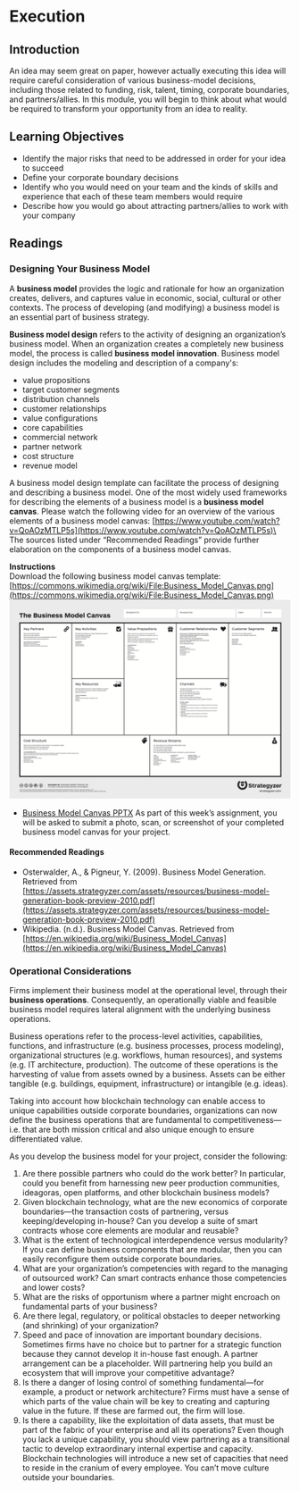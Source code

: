 # Execution
## Introduction
An idea may seem great on paper, however actually executing this idea will require careful consideration of various business-model decisions, including those related to funding, risk, talent, timing, corporate boundaries, and partners/allies. In this module, you will begin to think about what would be required to transform your opportunity from an idea to reality.

## Learning Objectives
* Identify the major risks that need to be addressed in order for your idea to succeed
* Define your corporate boundary decisions
* Identify who you would need on your team and the kinds of skills and experience that each of these team members would require
* Describe how you would go about attracting partners/allies to work with your company

## Readings
### Designing Your Business Model
A **business model** provides the logic and rationale for how an organization creates, delivers, and captures value in economic, social, cultural or other contexts. The process of developing (and modifying) a business model is an essential part of business strategy.

**Business model design** refers to the activity of designing an organization’s business model. When an organization creates a completely new business model, the process is called **business model innovation**. Business model design includes the modeling and description of a company's:
* value propositions
* target customer segments
* distribution channels
* customer relationships
* value configurations
* core capabilities
* commercial network
* partner network
* cost structure
* revenue model

A business model design template can facilitate the process of designing and describing a business model.  One of the most widely used frameworks for describing the elements of a business model is a **business model canvas**.
Please watch the following video for an overview of the various elements of a business model canvas:  [https://www.youtube.com/watch?v=QoAOzMTLP5s](https://www.youtube.com/watch?v=QoAOzMTLP5s)\
The sources listed under “Recommended Readings” provide further elaboration on the components of a business model canvas.

**Instructions**\
Download the following business model canvas template:  [https://commons.wikimedia.org/wiki/File:Business_Model_Canvas.png](https://commons.wikimedia.org/wiki/File:Business_Model_Canvas.png)
![Business Model Canvas](./files/Business_Model_Canvas.png)

* [Business Model Canvas PPTX](./files/Business_Model_Canvas.pptx)
As part of this week’s assignment, you will be asked to submit a photo, scan, or screenshot of your completed business model canvas for your project.

#### Recommended Readings
* Osterwalder, A., & Pigneur, Y. (2009). Business Model Generation. Retrieved from [https://assets.strategyzer.com/assets/resources/business-model-generation-book-preview-2010.pdf](https://assets.strategyzer.com/assets/resources/business-model-generation-book-preview-2010.pdf)
* Wikipedia. (n.d.). Business Model Canvas. Retrieved from [https://en.wikipedia.org/wiki/Business_Model_Canvas](https://en.wikipedia.org/wiki/Business_Model_Canvas)

### Operational Considerations
Firms implement their business model at the operational level, through their **business operations**. Consequently, an operationally viable and feasible business model requires lateral alignment with the underlying business operations.

Business operations refer to the process-level activities, capabilities, functions, and infrastructure (e.g. business processes, process modeling), organizational structures (e.g. workflows, human resources), and systems (e.g. IT architecture, production).  The outcome of these operations is the harvesting of value from assets owned by a business.  Assets can be either tangible (e.g. buildings, equipment, infrastructure) or intangible (e.g. ideas).

Taking into account how blockchain technology can enable access to unique capabilities outside corporate boundaries, organizations can now define the business operations that are fundamental to competitiveness—i.e. that are both mission critical and also unique enough to ensure differentiated value.  

As you develop the business model for your project, consider the following:
1. Are there possible partners who could do the work better? In particular, could you benefit from harnessing new peer production communities, ideagoras, open platforms, and other blockchain business models?
2. Given blockchain technology, what are the new economics of corporate boundaries—the transaction costs of partnering, versus keeping/developing in-house?  Can you develop a suite of smart contracts whose core elements are modular and reusable?
3. What is the extent of technological interdependence versus modularity?  If you can define business components that are modular, then you can easily reconfigure them outside corporate boundaries.
4. What are your organization’s competencies with regard to the managing of outsourced work?  Can smart contracts enhance those competencies and lower costs?
5. What are the risks of opportunism where a partner might encroach on fundamental parts of your business?
6. Are there legal, regulatory, or political obstacles to deeper networking (and shrinking) of your organization?
7. Speed and pace of innovation are important boundary decisions. Sometimes firms have no choice but to partner for a strategic function because they cannot develop it in-house fast enough.  A partner arrangement can be a placeholder.  Will partnering help you build an ecosystem that will improve your competitive advantage?
8. Is there a danger of losing control of something fundamental—for example, a product or network architecture? Firms must have a sense of which parts of the value chain will be key to creating and capturing value in the future. If these are farmed out, the firm will lose.
9. Is there a capability, like the exploitation of data assets, that must be part of the fabric of your enterprise and all its operations? Even though you lack a unique capability, you should view partnering as a transitional tactic to develop extraordinary internal expertise and capacity. Blockchain technologies will introduce a new set of capacities that need to reside in the cranium of every employee.  You can’t move culture outside your boundaries.
